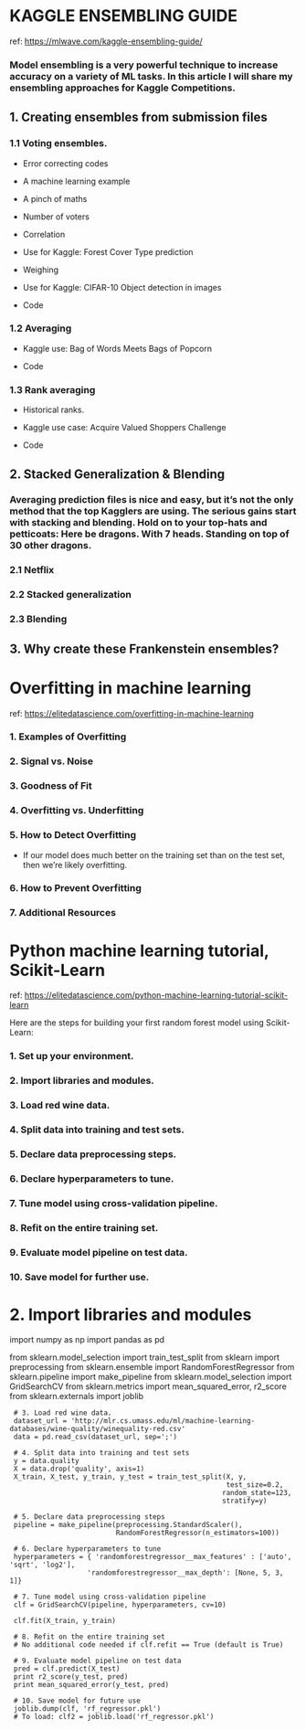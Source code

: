 # KAGGLE ENSEMBLING GUIDE
ref: https://mlwave.com/kaggle-ensembling-guide/

### Model ensembling is a very powerful technique to increase accuracy on a variety of ML tasks. In this article I will share my ensembling approaches for Kaggle Competitions.

## 1. Creating ensembles from submission files

### 1.1 Voting ensembles.
- Error correcting codes

- A machine learning example

- A pinch of maths

- Number of voters

- Correlation

- Use for Kaggle: Forest Cover Type prediction

- Weighing

- Use for Kaggle: CIFAR-10 Object detection in images

- Code

### 1.2 Averaging
- Kaggle use: Bag of Words Meets Bags of Popcorn

- Code

### 1.3 Rank averaging
- Historical ranks.

- Kaggle use case: Acquire Valued Shoppers Challenge

- Code






## 2. Stacked Generalization & Blending

### Averaging prediction files is nice and easy, but it’s not the only method that the top Kagglers are using. The serious gains start with stacking and blending. Hold on to your top-hats and petticoats: Here be dragons. With 7 heads. Standing on top of 30 other dragons.

### 2.1 Netflix

### 2.2 Stacked generalization

### 2.3 Blending


## 3. Why create these Frankenstein ensembles?


# Overfitting in machine learning
ref: https://elitedatascience.com/overfitting-in-machine-learning

### 1. Examples of Overfitting

### 2. Signal vs. Noise

### 3. Goodness of Fit

### 4. Overfitting vs. Underfitting

### 5. How to Detect Overfitting

- If our model does much better on the training set than on the test set, then we’re likely overfitting.

### 6. How to Prevent Overfitting

### 7. Additional Resources

# Python machine learning tutorial, Scikit-Learn
ref: https://elitedatascience.com/python-machine-learning-tutorial-scikit-learn

Here are the steps for building your first random forest model using Scikit-Learn:

### 1. Set up your environment.

### 2. Import libraries and modules.

### 3. Load red wine data.

### 4. Split data into training and test sets.

### 5. Declare data preprocessing steps.

### 6. Declare hyperparameters to tune.

### 7. Tune model using cross-validation pipeline.

### 8. Refit on the entire training set.

### 9. Evaluate model pipeline on test data.

### 10. Save model for further use.

# 2. Import libraries and modules
import numpy as np
import pandas as pd
 
from sklearn.model_selection import train_test_split
from sklearn import preprocessing
from sklearn.ensemble import RandomForestRegressor
from sklearn.pipeline import make_pipeline
from sklearn.model_selection import GridSearchCV
from sklearn.metrics import mean_squared_error, r2_score
from sklearn.externals import joblib 
 
     # 3. Load red wine data.
     dataset_url = 'http://mlr.cs.umass.edu/ml/machine-learning-databases/wine-quality/winequality-red.csv'
     data = pd.read_csv(dataset_url, sep=';')
 
     # 4. Split data into training and test sets
     y = data.quality
     X = data.drop('quality', axis=1)
     X_train, X_test, y_train, y_test = train_test_split(X, y, 
                                                         test_size=0.2, 
                                                        random_state=123, 
                                                        stratify=y)
 
     # 5. Declare data preprocessing steps
     pipeline = make_pipeline(preprocessing.StandardScaler(), 
                              RandomForestRegressor(n_estimators=100))
 
     # 6. Declare hyperparameters to tune
     hyperparameters = { 'randomforestregressor__max_features' : ['auto', 'sqrt', 'log2'],
                       'randomforestregressor__max_depth': [None, 5, 3, 1]}
 
     # 7. Tune model using cross-validation pipeline
     clf = GridSearchCV(pipeline, hyperparameters, cv=10)
 
     clf.fit(X_train, y_train)
 
     # 8. Refit on the entire training set
     # No additional code needed if clf.refit == True (default is True)
 
     # 9. Evaluate model pipeline on test data
     pred = clf.predict(X_test)
     print r2_score(y_test, pred)
     print mean_squared_error(y_test, pred)
 
     # 10. Save model for future use
     joblib.dump(clf, 'rf_regressor.pkl')
     # To load: clf2 = joblib.load('rf_regressor.pkl')
     
     
